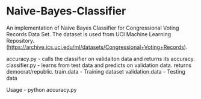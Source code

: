 Naive-Bayes-Classifier
======================

An implementation of Naive Bayes Classifier for Congressional Voting Records Data Set.
The dataset is used from UCI Machine Learning Repository. (https://archive.ics.uci.edu/ml/datasets/Congressional+Voting+Records).

accuracy.py - calls the classifier on validaiton data and returns its accuracy.
classifier.py - learns from test data and predicts on validation data. returns democrat/republic.
train.data - Training dataset
validation.data - Testing data

Usage - python accuracy.py
